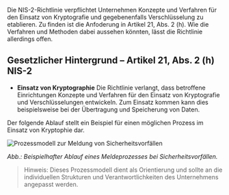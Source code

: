 Die NIS-2-Richtlinie verpflichtet Unternehmen Konzepte und Verfahren für den Einsatz von Kryptografie und gegebenenfalls Verschlüsselung zu etablieren. Zu finden ist die Anfoderung in Artikel 21, Abs. 2 (h). Wie die Verfahren und Methoden dabei aussehen könnten, lässt die Richtlinie allerdings offen.


## Gesetzlicher Hintergrund – Artikel 21, Abs. 2 (h) NIS-2

- **Einsatz von Kryptographie** Die Richtlinie verlangt, dass betroffene Einrichtungen Konzepte und Verfahren für den Einsatz von Kryptografie und Verschlüsselungen entwickeln. Zum Einsatz kommen kann dies beispielsweise bei der Übertragung und Speicherung von Daten.

Der folgende Ablauf stellt ein Beispiel für einen möglichen Prozess im Einsatz von Kryptophie dar.

![Prozessmodell zur Meldung von Sicherheitsvorfällen](media/Meldepflicht.drawio.png)

*Abb.: Beispielhafter Ablauf eines Meldeprozesses bei Sicherheitsvorfällen.*

> Hinweis: Dieses Prozessmodell dient als Orientierung und sollte an die individuellen Strukturen und Verantwortlichkeiten des Unternehmens angepasst werden.




